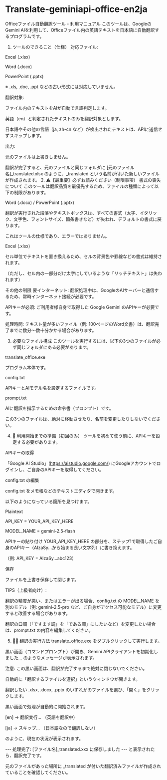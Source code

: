 # Translate-geminiapi-office-en2ja
Officeファイル自動翻訳ツール - 利用マニュアル
このツールは、GoogleのGemini AIを利用して、Officeファイル内の英語テキストを日本語に自動翻訳するプログラムです。

1. ツールのできること（仕様）
対応ファイル:

Excel (.xlsx)

Word (.docx)

PowerPoint (.pptx)

※ .xls, .doc, .ppt などの古い形式には対応していません。

翻訳対象:

ファイル内のテキストをAIが自動で言語判定します。

英語（en）と判定されたテキストのみを翻訳対象とします。

日本語やその他の言語（ja, zh-cn など）が検出されたテキストは、APIに送信せずスキップします。

出力:

元のファイルは上書きしません。

翻訳が完了すると、元のファイルと同じフォルダに [元のファイル名]_translated.xlsx のように、_translated という名前が付いた新しいファイルが作成されます。
2. ⚠️【最重要】必ずお読みください（制限事項）
書式の喪失について
このツールは翻訳品質を最優先するため、ファイルの種類によって以下の制限があります。

Word (.docx) / PowerPoint (.pptx)

翻訳が実行された段落やテキストボックスは、すべての書式（太字、イタリック、文字色、フォントサイズ、箇条書きなど）が失われ、デフォルトの書式に戻ります。

これはツールの仕様であり、エラーではありません。

Excel (.xlsx)

セル単位でテキストを置き換えるため、セルの背景色や罫線などの書式は維持されます。

（ただし、セル内の一部分だけ太字にしているような「リッチテキスト」は失われます）

その他の制限
要インターネット: 翻訳処理中は、GoogleのAIサーバーと通信するため、常時インターネット接続が必要です。

APIキーが必須: ご利用者様自身で取得した Google Gemini のAPIキーが必要です。

処理時間: テキスト量が多いファイル（例: 100ページのWord文書）は、翻訳完了までに数分〜数十分かかる場合があります。

3. 必要なファイル構成
このツールを実行するには、以下の3つのファイルが必ず同じフォルダにある必要があります。

translate_office.exe

プログラム本体です。

config.txt

APIキーとAIモデル名を設定するファイルです。

prompt.txt

AIに翻訳を指示するための命令書（プロンプト）です。

この3つのファイルは、絶対に移動させたり、名前を変更したりしないでください。

4. 🚀 利用開始までの準備（初回のみ）
ツールを初めて使う前に、APIキーを設定する必要があります。

APIキーの取得

「Google AI Studio」(https://aistudio.google.com/) にGoogleアカウントでログインし、ご自身のAPIキーを取得してください。

config.txt の編集

config.txt をメモ帳などのテキストエディタで開きます。

以下のようになっている箇所を見つけます。

Plaintext


API_KEY = YOUR_API_KEY_HERE

MODEL_NAME = gemini-2.5-flash

APIキーの貼り付け
YOUR_API_KEY_HERE の部分を、ステップ1で取得したご自身のAPIキー（AIzaSy...から始まる長い文字列）に書き換えます。

（例: API_KEY = AIzaSy...abc123）

保存

ファイルを上書き保存して閉じます。

TIPS（上級者向け）:

翻訳の精度が悪い、またはエラーが出る場合、config.txt の MODEL_NAME を別のモデル（例: gemini-2.5-pro など、ご自身がアクセス可能なモデル）に変更すると改善する場合があります。

翻訳の口調（「ですます調」を「である調」にしたいなど）を変更したい場合は、prompt.txt の内容を編集してください。

5. 🏃‍♀️ 翻訳の実行方法
translate_office.exe をダブルクリックして実行します。

黒い画面（コマンドプロンプト）が開き、Gemini APIクライアントを初期化しました... のようなメッセージが表示されます。

注意: この黒い画面は、翻訳が完了するまで絶対に閉じないでください。

自動的に「翻訳するファイルを選択」というウィンドウが開きます。

翻訳したい .xlsx, .docx, .pptx のいずれかのファイルを選び、「開く」をクリックします。

黒い画面で処理が自動的に開始されます。

[en] -> 翻訳実行... （英語を翻訳中）

[ja] -> スキップ... （日本語なので翻訳しない）

のように、現在の状況が表示されます。

--- 処理完了: [ファイル名]_translated.xxx に保存しました --- と表示されたら、翻訳完了です。

元のファイルがあった場所に _translated が付いた翻訳済みファイルが作成されていることを確認してください。

